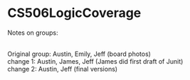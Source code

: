 # CS506LogicCoverage

Notes on groups:<br/>
<br/>

Original group:  Austin, Emily, Jeff (board photos)<br/>
change 1: Austin, James, Jeff (James did first draft of Junit)<br/>
change 2: Austin, Jeff (final versions)<br/>

